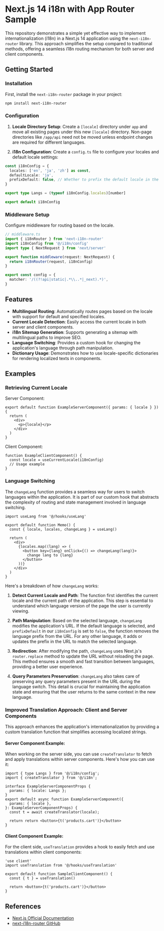 # Next.js 14 i18n with App Router Sample

This repository demonstrates a simple yet effective way to implement internationalization (i18n) in a Next.js 14 application using the `next-i18n-router` library. This approach simplifies the setup compared to traditional methods, offering a seamless i18n routing mechanism for both server and client components.

## Getting Started

### Installation

First, install the `next-i18n-router` package in your project:

```bash
npm install next-i18n-router
```

### Configuration

1. **Locale Directory Setup**: Create a `[locale]` directory under `app` and move all existing pages under this new `[locale]` directory. Non-page directories like `/app/api` need not be moved unless endpoint changes are required for different languages.

2. **i18n Configuration**: Create a `config.ts` file to configure your locales and default locale settings:

```ts
const i18nConfig = {
  locales: ['en', 'ja', 'zh'] as const,
  defaultLocale: 'ja',
  prefixDefault: false, // Whether to prefix the default locale in the path
}

export type Langs = (typeof i18nConfig.locales)[number]

export default i18nConfig
```

### Middleware Setup

Configure middleware for routing based on the locale.

```ts
// middleware.ts
import { i18nRouter } from 'next-i18n-router'
import i18nConfig from '@/i18n/config'
import type { NextRequest } from 'next/server'

export function middleware(request: NextRequest) {
  return i18nRouter(request, i18nConfig)
}

export const config = {
  matcher: '/((?!api|static|.*\\..*|_next).*)',
}
```

## Features

- **Multilingual Routing**: Automatically routes pages based on the locale with support for default and specified locales.
- **Current Locale Detection**: Easily access the current locale in both server and client components.
- **i18n Sitemap Generation**: Supports generating a sitemap with multilingual paths to improve SEO.
- **Language Switching**: Provides a custom hook for changing the application's language through path manipulation.
- **Dictionary Usage**: Demonstrates how to use locale-specific dictionaries for rendering localized texts in components.

## Examples

### Retrieving Current Locale

Server Component:

```tsx
export default function ExampleServerComponent({ params: { locale } }) {
  return (
    <div>
      <p>{locale}</p>
    </div>
  )
}
```

Client Component:

```tsx
function ExampleClientComponent() {
  const locale = useCurrentLocale(i18nConfig)
  // Usage example
}
```

### Language Switching

The `changeLang` function provides a seamless way for users to switch languages within the application. It is part of our custom hook that abstracts the complexity of routing and state management involved in language switching.

```tsx
import useLang from '@/hooks/useLang'

export default function Memo() {
  const { locale, locales, changeLang } = useLang()

  return (
    <div>
      {locales.map((lang) => (
        <button key={lang} onClick={() => changeLang(lang)}>
          change lang to {lang}
        </button>
      ))}
    </div>
  )
}
```

Here's a breakdown of how `changeLang` works:

1. **Detect Current Locale and Path**: The function first identifies the current locale and the current path of the application. This step is essential to understand which language version of the page the user is currently viewing.

2. **Path Manipulation**: Based on the selected language, `changeLang` modifies the application's URL. If the default language is selected, and `prefixDefault` in our `i18nConfig` is set to `false`, the function removes the language prefix from the URL. For any other language, it adds or updates the prefix in the URL to match the selected language.

3. **Redirection**: After modifying the path, `changeLang` uses Next.js's `router.replace` method to update the URL without reloading the page. This method ensures a smooth and fast transition between languages, providing a better user experience.

4. **Query Parameters Preservation**: `changeLang` also takes care of preserving any query parameters present in the URL during the language switch. This detail is crucial for maintaining the application state and ensuring that the user returns to the same context in the new language.


### Improved Translation Approach: Client and Server Components

This approach enhances the application's internationalization by providing a custom translation function that simplifies accessing localized strings.

#### Server Component Example:

When working on the server side, you can use `createTranslator` to fetch and apply translations within server components. Here's how you can use it:

```tsx
import { type Langs } from '@/i18n/config';
import { createTranslator } from '@/i18n';

interface ExampleServerComponentProps {
  params: { locale: Langs };
}
export default async function ExampleServerComponent({
  params: { locale },
}: ExampleServerComponentProps) {
  const t = await createTranslator(locale);

  return return <button>{t('products.cart')}</button>
}
```

#### Client Component Example:

For the client side, `useTranslation` provides a hook to easily fetch and use translations within client components:

```tsx
'use client'
import useTranslation from '@/hooks/useTranslation'

export default function SampleClientComponent() {
  const { t } = useTranslation()

  return <button>{t('products.cart')}</button>
}
```

## References

- [Next.js Official Documentation](https://nextjs.org/docs/app/building-your-application/routing/internationalization)
- [next-i18n-router GitHub](https://github.com/vercel/next.js/tree/canary/examples/with-i18n-router)
